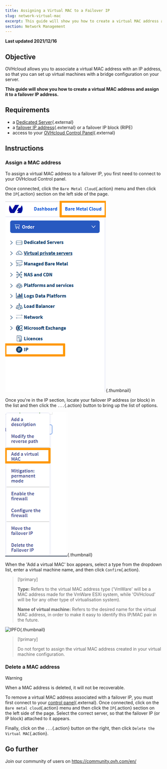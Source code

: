 ```yaml
---
title: Assigning a Virtual MAC to a Failover IP
slug: network-virtual-mac
excerpt: This guide will show you how to create a virtual MAC address and assign it to a failover IP address.
section: Network Management
---
```


**Last updated 2021/12/16**

## Objective

OVHcloud allows you to associate a virtual MAC address with an IP address, so that you can set up virtual machines with a bridge configuration on your server.

**This guide will show you how to create a virtual MAC address and assign it to a failover IP address.**

## Requirements

* a [Dedicated Server](https://www.ovh.com/sg/dedicated-servers/){.external}
* a [failover IP address](https://www.ovh.com/sg/dedicated-servers/ip_failover.xml){.external} or a failover IP block (RIPE)
* access to your [OVHcloud Control Panel](https://ca.ovh.com/auth/?action=gotomanager&from=https://www.ovh.com/sg/&ovhSubsidiary=sg){.external}


## Instructions

### Assign a MAC address

To assign a virtual MAC address to a failover IP, you first need to connect to your OVHcloud Control panel.

Once connected, click the `Bare Metal Cloud`{.action} menu and then click the `IP`{.action} section on the left side of the page.

![IPFO](images/ipsection.png){.thumbnail}

Once you're in the IP section, locate your failover IP address (or block) in the list and then click the `...`{.action} button to bring up the list of options.


![IPFO](images/addvmac.png){.thumbnail}

When the 'Add a virtual MAC' box appears, select a type from the dropdown list, enter a virtual machine name, and then click `Confirm`{.action}.

> [!primary]
>
> **Type:** Refers to the virtual MAC address type ('VmWare' will be a MAC address made for the VmWare ESXi system, while 'OVHcloud' will be for any other type of virtualisation system).
>
> **Name of virtual machine:** Refers to the desired name for the virtual MAC address, in order to make it easy to identify this IP/MAC pair in the future.
>

![IPFO](images/virtual_mac_03.png){.thumbnail}


> [!primary]
>
> Do not forget to assign the virtual MAC address created in your virtual machine configuration.
> 

### Delete a MAC address

> [!warning]
>
> When a MAC address is deleted, it will not be recoverable.
> 

To remove a virtual MAC address associated with a failover IP, you must first connect to your [control panel](https://ca.ovh.com/auth/?action=gotomanager&from=https://www.ovh.com/sg/&ovhSubsidiary=sg){.external}. Once connected, click on the `Bare metal cloud`{.action} menu and then click the `IP`{.action} section on the left side of the page. Select the correct server, so that the failover IP (or IP block) attached to it appears.

Finally, click on the `...`{.action} button on the right, then click `Delete the Virtual MAC`{.action}.

## Go further

Join our community of users on <https://community.ovh.com/en/>
